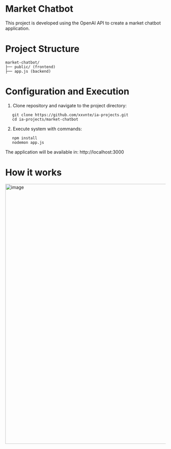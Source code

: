 # Market Chatbot

This project is developed using the OpenAI API to create a market chatbot application.

# Project Structure

```
market-chatbot/
├── public/ (frontend)
├── app.js (backend)
```

# Configuration and Execution

1. Clone repository and navigate to the project directory:

```shell
   git clone https://github.com/xxvnte/ia-projects.git
   cd ia-projects/market-chatbot
```

2. Execute system with commands:

```shell
   npm install
   nodemon app.js
```

The application will be available in: http://localhost:3000

# How it works

<img width="757" height="818" alt="image" src="https://github.com/user-attachments/assets/ca2dc7bf-30f2-4a0d-93ca-dbabef64f285" />

